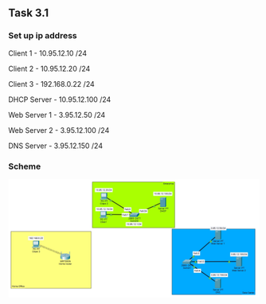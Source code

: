## Task 3.1

### Set up ip address
Client 1 - 10.95.12.10 /24

Client 2 - 10.95.12.20 /24

Client 3 - 192.168.0.22 /24

DHCP Server - 10.95.12.100 /24

Web Server 1 - 3.95.12.50 /24

Web Server 2 - 3.95.12.100 /24

DNS Server - 3.95.12.150 /24

### Scheme
![3.1](https://github.com/udorosh/DevOps_online_Lviv_2021Q4/blob/master/m3/task3.1/screenshots/3.1.jpg)
